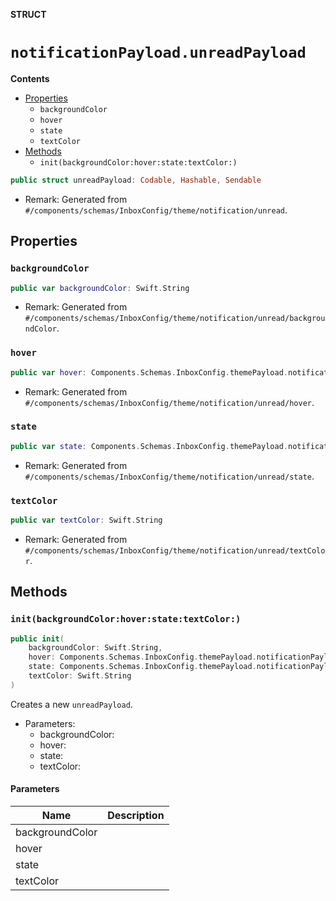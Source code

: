 **STRUCT**

# `notificationPayload.unreadPayload`

**Contents**

- [Properties](#properties)
  - `backgroundColor`
  - `hover`
  - `state`
  - `textColor`
- [Methods](#methods)
  - `init(backgroundColor:hover:state:textColor:)`

```swift
public struct unreadPayload: Codable, Hashable, Sendable
```

- Remark: Generated from `#/components/schemas/InboxConfig/theme/notification/unread`.

## Properties
### `backgroundColor`

```swift
public var backgroundColor: Swift.String
```

- Remark: Generated from `#/components/schemas/InboxConfig/theme/notification/unread/backgroundColor`.

### `hover`

```swift
public var hover: Components.Schemas.InboxConfig.themePayload.notificationPayload.unreadPayload.hoverPayload?
```

- Remark: Generated from `#/components/schemas/InboxConfig/theme/notification/unread/hover`.

### `state`

```swift
public var state: Components.Schemas.InboxConfig.themePayload.notificationPayload.unreadPayload.statePayload?
```

- Remark: Generated from `#/components/schemas/InboxConfig/theme/notification/unread/state`.

### `textColor`

```swift
public var textColor: Swift.String
```

- Remark: Generated from `#/components/schemas/InboxConfig/theme/notification/unread/textColor`.

## Methods
### `init(backgroundColor:hover:state:textColor:)`

```swift
public init(
    backgroundColor: Swift.String,
    hover: Components.Schemas.InboxConfig.themePayload.notificationPayload.unreadPayload.hoverPayload? = nil,
    state: Components.Schemas.InboxConfig.themePayload.notificationPayload.unreadPayload.statePayload? = nil,
    textColor: Swift.String
)
```

Creates a new `unreadPayload`.

- Parameters:
  - backgroundColor:
  - hover:
  - state:
  - textColor:

#### Parameters

| Name | Description |
| ---- | ----------- |
| backgroundColor |  |
| hover |  |
| state |  |
| textColor |  |